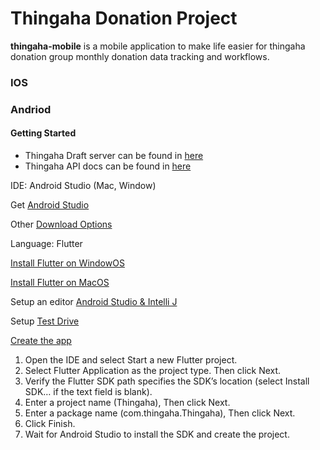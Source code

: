 # Thingaha Donation Project

**thingaha-mobile** is a mobile application to make life easier for thingaha donation group monthly donation data tracking and workflows.

### IOS

### Andriod

#### Getting Started
- Thingaha Draft server can be found in [here](https://github.com/thingaha/thingaha-web/tree/master/draft_server)
- Thingaha API docs can be found in [here](https://github.com/thingaha/thingaha-web/tree/master/backend/docs)

IDE: Android Studio (Mac, Window)

Get [Android Studio](https://developer.android.com/studio)

Other [Download Options](https://developer.android.com/studio#downloads)

Language: Flutter

[Install Flutter on WindowOS](https://flutter.dev/docs/get-started/install/windows)

[Install Flutter on MacOS](https://flutter.dev/docs/get-started/install/macos)

Setup an editor	[Android Studio & Intelli J](https://flutter.dev/docs/get-started/editor?tab=androidstudio)

Setup [Test Drive](https://flutter.dev/docs/get-started/test-drive?tab=androidstudio)

[Create the app](https://flutter.dev/docs/get-started/test-drive?tab=androidstudio#create-app)
1. Open the IDE and select Start a new Flutter project.
2. Select Flutter Application as the project type. Then click Next.
3. Verify the Flutter SDK path specifies the SDK’s location (select Install SDK… if the text field is blank).
4. Enter a project name (Thingaha), Then click Next.
5. Enter a package name (com.thingaha.Thingaha), Then click Next.
6. Click Finish.
7. Wait for Android Studio to install the SDK and create the project.
